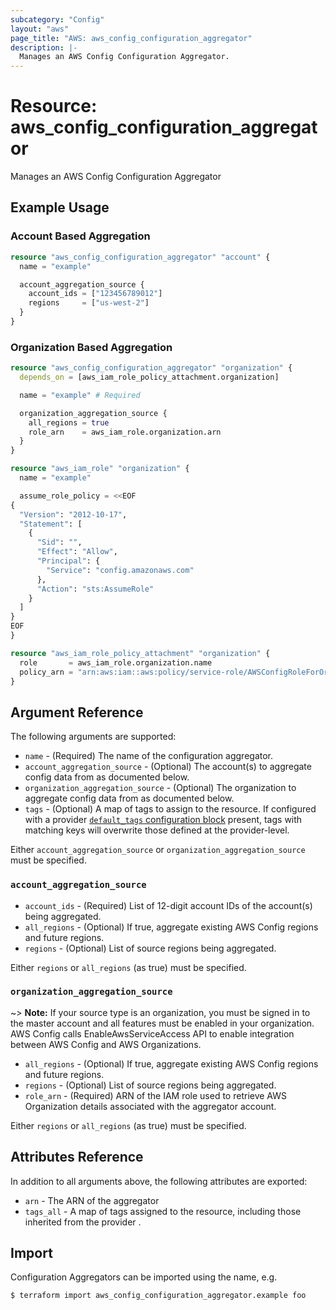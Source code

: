 ```yaml
---
subcategory: "Config"
layout: "aws"
page_title: "AWS: aws_config_configuration_aggregator"
description: |-
  Manages an AWS Config Configuration Aggregator.
---
```


# Resource: aws_config_configuration_aggregator

Manages an AWS Config Configuration Aggregator

## Example Usage

### Account Based Aggregation

```terraform
resource "aws_config_configuration_aggregator" "account" {
  name = "example"

  account_aggregation_source {
    account_ids = ["123456789012"]
    regions     = ["us-west-2"]
  }
}
```

### Organization Based Aggregation

```terraform
resource "aws_config_configuration_aggregator" "organization" {
  depends_on = [aws_iam_role_policy_attachment.organization]

  name = "example" # Required

  organization_aggregation_source {
    all_regions = true
    role_arn    = aws_iam_role.organization.arn
  }
}

resource "aws_iam_role" "organization" {
  name = "example"

  assume_role_policy = <<EOF
{
  "Version": "2012-10-17",
  "Statement": [
    {
      "Sid": "",
      "Effect": "Allow",
      "Principal": {
        "Service": "config.amazonaws.com"
      },
      "Action": "sts:AssumeRole"
    }
  ]
}
EOF
}

resource "aws_iam_role_policy_attachment" "organization" {
  role       = aws_iam_role.organization.name
  policy_arn = "arn:aws:iam::aws:policy/service-role/AWSConfigRoleForOrganizations"
}
```

## Argument Reference

The following arguments are supported:

* `name` - (Required) The name of the configuration aggregator.
* `account_aggregation_source` - (Optional) The account(s) to aggregate config data from as documented below.
* `organization_aggregation_source` - (Optional) The organization to aggregate config data from as documented below.
* `tags` - (Optional) A map of tags to assign to the resource. If configured with a provider [`default_tags` configuration block](/docs/providers/aws/index.html#default_tags-configuration-block) present, tags with matching keys will overwrite those defined at the provider-level.

Either `account_aggregation_source` or `organization_aggregation_source` must be specified.

### `account_aggregation_source`

* `account_ids` - (Required) List of 12-digit account IDs of the account(s) being aggregated.
* `all_regions` - (Optional) If true, aggregate existing AWS Config regions and future regions.
* `regions` - (Optional) List of source regions being aggregated.

Either `regions` or `all_regions` (as true) must be specified.

### `organization_aggregation_source`

~> **Note:** If your source type is an organization, you must be signed in to the master account and all features must be enabled in your organization. AWS Config calls EnableAwsServiceAccess API to enable integration between AWS Config and AWS Organizations.

* `all_regions` - (Optional) If true, aggregate existing AWS Config regions and future regions.
* `regions` - (Optional) List of source regions being aggregated.
* `role_arn` - (Required) ARN of the IAM role used to retrieve AWS Organization details associated with the aggregator account.

Either `regions` or `all_regions` (as true) must be specified.

## Attributes Reference

In addition to all arguments above, the following attributes are exported:

* `arn` - The ARN of the aggregator
* `tags_all` - A map of tags assigned to the resource, including those inherited from the provider .

## Import

Configuration Aggregators can be imported using the name, e.g.

```
$ terraform import aws_config_configuration_aggregator.example foo
```
